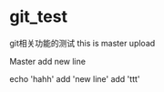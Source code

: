 # git_test
git相关功能的测试
this is master upload


Master add new line

echo 'hahh'
add 'new line'
add 'ttt'
